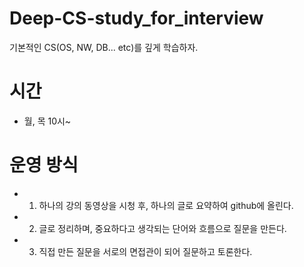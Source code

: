 # Deep-CS-study_for_interview
기본적인 CS(OS, NW, DB... etc)를 깊게 학습하자.

# 시간

- 월, 목 10시~


# 운영 방식

- 1. 하나의 강의 동영상을 시청 후, 하나의 글로 요약하여 github에 올린다.
- 2. 글로 정리하며, 중요하다고 생각되는 단어와 흐름으로 질문을 만든다.
- 3. 직접 만든 질문을 서로의 면접관이 되어 질문하고 토론한다.

